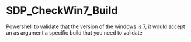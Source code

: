 # SDP_CheckWin7_Build

Powershell to validate that the version of the windows is 7, it would accept an as argument a specific build that you need to validate
